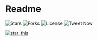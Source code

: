 # Readme

![Stars](https://img.shields.io/github/stars/kanitmann/hackathon_readme_template) ![Forks](https://img.shields.io/github/forks/kanitmann/hackathon_readme_template) ![License](https://img.shields.io/badge/license-SATA-blue) ![Tweet Now](https://img.shields.io/twitter/url?url=https%3A%2F%2Fgithub.com%2Fkanitmann%2Fhackathon_readme_template)

[![star_this](https://img.shields.io/badge/Star%20This%20Repo-%E2%AD%90-blue)](https://github.com/kanitmann/hackathon_readme_template/stargazers) 

</br>